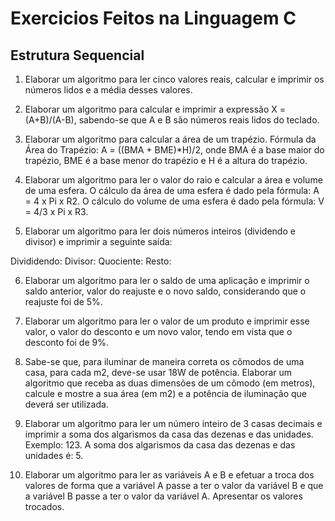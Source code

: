 # Exercicios Feitos na Linguagem C

## Estrutura Sequencial

1. Elaborar um algoritmo para ler cinco valores reais, calcular e imprimir os números lidos e a média
desses valores.

2. Elaborar um algoritmo para calcular e imprimir a expressão X = (A+B)/(A-B), sabendo-se que A e B
são números reais lidos do teclado.

3. Elaborar um algoritmo para calcular a área de um trapézio. Fórmula da Área do Trapézio:
A = ((BMA + BME)*H)/2, onde BMA é a base maior do trapézio, BME é a base menor do trapézio e H é
a altura do trapézio.

4. Elaborar um algoritmo para ler o valor do raio e calcular a área e volume de uma esfera. O cálculo
da área de uma esfera é dado pela fórmula: A = 4 x Pi x R2. O cálculo do volume de uma esfera é dado
pela fórmula: V = 4/3 x Pi x R3.

5. Elaborar um algoritmo para ler dois números inteiros (dividendo e divisor) e imprimir a seguinte
saída:

Divididendo:
Divisor:
Quociente:
Resto:

6. Elaborar um algoritmo para ler o saldo de uma aplicação e imprimir o saldo anterior, valor do
reajuste e o novo saldo, considerando que o reajuste foi de 5%.

7. Elaborar um algoritmo para ler o valor de um produto e imprimir esse valor, o valor do desconto e
um novo valor, tendo em vista que o desconto foi de 9%.

8. Sabe-se que, para iluminar de maneira correta os cômodos de uma casa, para cada m2, deve-se
usar 18W de potência. Elaborar um algoritmo que receba as duas dimensões de um cômodo (em
metros), calcule e mostre a sua área (em m2) e a potência de iluminação que deverá ser utilizada.

9. Elaborar um algoritmo para ler um número inteiro de 3 casas decimais e imprimir a soma dos
algarismos da casa das dezenas e das unidades. Exemplo: 123. A soma dos algarismos da casa das
dezenas e das unidades é: 5.

10. Elaborar um algoritmo para ler as variáveis A e B e efetuar a troca dos valores de forma que a
variável A passe a ter o valor da variável B e que a variável B passe a ter o valor da variável A.
Apresentar os valores trocados.